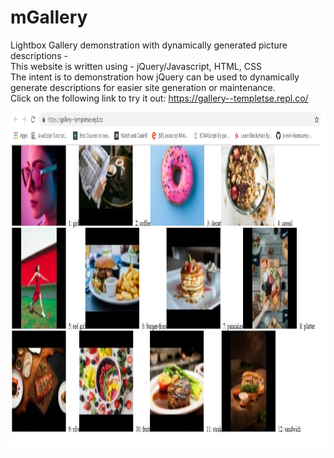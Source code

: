 # mGallery
Lightbox Gallery demonstration with dynamically generated picture descriptions - <br>
This website is written using -   jQuery/Javascript, HTML, CSS   <br>
The intent is to demonstration how jQuery can be used to dynamically generate descriptions for easier site generation or maintenance.
<br>
Click on the following link to try it out: 
https://gallery--templetse.repl.co/

<p>
<img src="https://github.com/temptgithub/mGallery/blob/master/gallery%20demonstration.jpg" width="820" height="540" /> 
</p>
